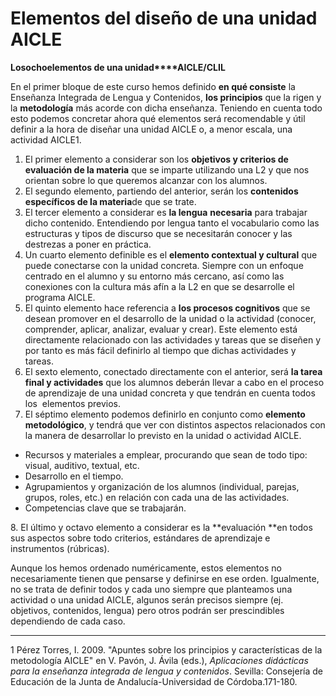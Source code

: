 # Elementos del diseño de una unidad AICLE

**Los****ocho****elementos de una unidad****AICLE/CLIL**

En el primer bloque de este curso hemos definido **en qué consiste** la Enseñanza Integrada de Lengua y Contenidos, **los principios** que la rigen y la **metodología** más acorde con dicha enseñanza. Teniendo en cuenta todo esto podemos concretar ahora qué elementos será recomendable y útil definir a la hora de diseñar una unidad AICLE o, a menor escala, una actividad AICLE1.

1.  El primer elemento a considerar son los **objetivos y criterios de evaluación de la materia** que se imparte utilizando una L2 y que nos orientan sobre lo que queremos alcanzar con los alumnos.
2.  El segundo elemento, partiendo del anterior, serán los **contenidos específicos de la materia**de que se trate.
3.  El tercer elemento a considerar es **la lengua** **necesaria** para trabajar dicho contenido. Entendiendo por lengua tanto el vocabulario como las estructuras y tipos de discurso que se necesitarán conocer y las destrezas a poner en práctica.
4.  Un cuarto elemento definible es el **elemento contextual y cultural** que puede conectarse con la unidad concreta. Siempre con un enfoque centrado en el alumno y su entorno más cercano, así como las conexiones con la cultura más afín a la L2 en que se desarrolle el programa AICLE.
5.  El quinto elemento hace referencia a **los procesos cognitivos** que se desean promover en el desarrollo de la unidad o la actividad (conocer, comprender, aplicar, analizar, evaluar y crear). Este elemento está directamente relacionado con las actividades y tareas que se diseñen y por tanto es más fácil definirlo al tiempo que dichas actividades y tareas.
6.  El sexto elemento, conectado directamente con el anterior, será **la tarea final y actividades** que los alumnos deberán llevar a cabo en el proceso de aprendizaje de una unidad concreta y que tendrán en cuenta todos los  elementos previos.
7.  El séptimo elemento podemos definirlo en conjunto como **elemento metodológico**, y tendrá que ver con distintos aspectos relacionados con la manera de desarrollar lo previsto en la unidad o actividad AICLE.

*   Recursos y materiales a emplear, procurando que sean de todo tipo: visual, auditivo, textual, etc.
*   Desarrollo en el tiempo.
*   Agrupamientos y organización de los alumnos (individual, parejas, grupos, roles, etc.) en relación con cada una de las actividades.
*   Competencias clave que se trabajarán.

8\. El último y octavo elemento a considerar es la **evaluación **en todos sus aspectos sobre todo criterios, estándares de aprendizaje e instrumentos (rúbricas).

Aunque los hemos ordenado numéricamente, estos elementos no necesariamente tienen que pensarse y definirse en ese orden. Igualmente, no se trata de definir todos y cada uno siempre que planteamos una actividad o una unidad AICLE, algunos serán precisos siempre (ej. objetivos, contenidos, lengua) pero otros podrán ser prescindibles dependiendo de cada caso.

* * *

1 Pérez Torres, I. 2009. "Apuntes sobre los principios y características de la metodología AICLE" en V. Pavón, J. Ávila (eds.), _Aplicaciones didácticas para la enseñanza integrada de lengua y contenidos_. Sevilla: Consejería de Educación de la Junta de Andalucía-Universidad de Córdoba.171-180.